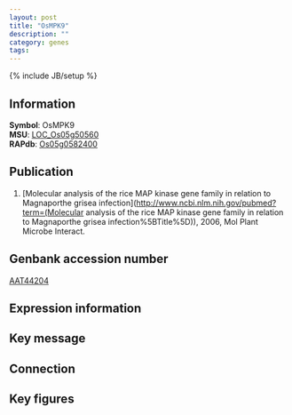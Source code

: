 ```yaml
---
layout: post
title: "OsMPK9"
description: ""
category: genes
tags: 
---
```

{% include JB/setup %}

## Information
__Symbol__: OsMPK9  
__MSU__: [LOC_Os05g50560](http://rice.plantbiology.msu.edu/cgi-bin/ORF_infopage.cgi?orf=LOC_Os05g50560)  
__RAPdb__: [Os05g0582400](http://rapdb.dna.affrc.go.jp/viewer/gbrowse_details/irgsp1?name=Os05g0582400)  

## Publication
1. [Molecular analysis of the rice MAP kinase gene family in relation to Magnaporthe grisea infection](http://www.ncbi.nlm.nih.gov/pubmed?term=(Molecular analysis of the rice MAP kinase gene family in relation to Magnaporthe grisea infection%5BTitle%5D)), 2006, Mol Plant Microbe Interact.

## Genbank accession number
[AAT44204](http://www.ncbi.nlm.nih.gov/nuccore/AAT44204)

## Expression information

## Key message

## Connection

## Key figures


